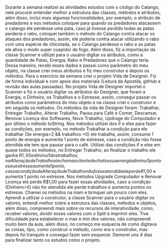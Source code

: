 Durante a semana realizei as atividades estudos com o código do Calango, nele procurei entender melhor a estrutura das classes, métodos e atributos, além disso, inclui mais algumas funcionalidades, por exemplo, o atributo de predadores e nos métodos coloquei para quando os predadores atacassem o calango ele perdesse uma pata, caso já tivesse perdido todas as patas perderia o rabo, coloquei também o método do Calango contra atacar os ataques dos predadores, assim, ele poderia contra atacar utilizando o rabo com uma espécie de chicotada, se o Calango perdesse o rabo e as patas ele ativa o modo super cuspidor de fogo. Além disso, fiz a importação da classe Scanner e utilizei para o usuário digitar os atributos, como a quantidade de Patas, Energia, Rabo e Predadores que o Calango teria. Dessa maneira, recebi esses dados e passei como parâmetro do meu objeto, na classe criei meus atributos e fiz meu construtor e depois os métodos. Para o exercício da semana criei o projeto Vida de Designer.  Fiz de forma individual e com apoio dos materiais (Leitura da Apostila, gitHub e revisão das aulas passadas). No projeto Vida de Designer importei o Scanner e fiz o usuário digitar os atributos do Designer, que foram a Energia, o Dinheiro, os Trabalhos e o Estresse, assim, consegui passar os atributos como parâmetros do meu objeto e na classe criei o construtor e em seguida os métodos. Os métodos da vida de Designer foram: Trabalhar, Entregar Trabalho, Alterar Trabalho, Pausa para Café e Comer, Descansar, Renovar Licença dos Softwares, Novo Trabalho, Updrage do Computador e por último o método toString. Nos métodos utilizei dos if e else para fazer as condições, por exemplo, no método Trabalhar a condição para ele trabalhar (Se energia>2 && trabalhos >0) ele trabalha, assim, consume 1 ponto de energia e aumenta 1 ponto de estresse, caso a condição não fosse atendida ele tem que pausar para o café. Utilizei das condições if e else em quase todos os métodos, no Entregar Trabalho, ao finalizar o trabalho ele ganha R$1,00 e diminui 1 dos trabalhos, na Alteração de Trabalho ele chama o cliente de chato e sua energia diminui 1 ponto e seu estresse aumenta 1 ponto, caso a condição de Alteração de Trabalho não fosse atendida ele perde R$1,00 e aumenta 1 ponto no estresse. Nos métodos Upgrade Computador e Renovar Licença ele perde R$1,00 para fazer essas atividades, caso a condição (Dinheiro>0) não for atendida ele perde trabalhos e aumenta pontos no estresse. Chamei os métodos na main e brinquei um pouco com eles.  Aprendi a utilizar o construtor, a classe Scanner para o usuário digitar os valores, entendi melhor sobre a estrutura das classes, métodos e objetos, além disso, compreendi mais sobre os recursos de interatividade, como, receber valores, dividir esses valores com o Split e imprimir eles. Tive dificuldade para estabelecer o max e min dos valores, não compreendi muito bem da aula, além disso, no começo me esquecia de como digitava as coisas, tipo, como construir o método, como era o construtor, mas depois foi tranquilo e consegui fazer sem esquecer. Demorei uns 4 dias para finalizar tanto os estudos como o projeto.
